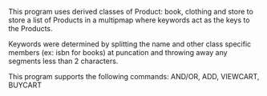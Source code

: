 This program uses derived classes of Product: book, clothing and store to store a list
of Products in a multipmap where keywords act as the keys to the Products.

Keywords were determined by splitting the name and other class specific members
(ex: isbn for books) at puncation and throwing away any segments less than 2 characters.

This program supports the following commands: AND/OR, ADD, VIEWCART, BUYCART

